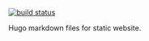 [![build status](https://travis-ci.org/foxey/foxey.github.io.svg?branch=hugo-src)](https://travis-ci.org/foxey/foxey.github.io)

Hugo markdown files for static website.
